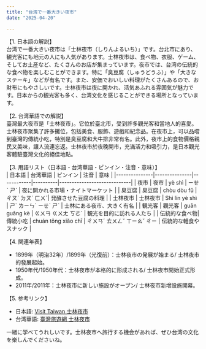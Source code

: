 ```yaml
---
title: "台湾で一番大きい夜市"
date: "2025-04-20"

---
```


【1. 日本語の解説】  
台湾で一番大きい夜市は「士林夜市（しりんよるいち）」です。台北市にあり、観光客にも地元の人にも人気があります。士林夜市は、食べ物、衣服、ゲーム、そしてお土産など、たくさんのお店が集まっています。夜市では、台湾の伝統的な食べ物を楽しむことができます。特に「臭豆腐（しゅうどうふ）」や「大きなステーキ」などが有名です。また、安価でおいしい料理がたくさんあるので、お財布にもやさしいです。士林夜市は夜に開かれ、活気あふれる雰囲気が魅力です。日本からの観光客も多く、台湾文化を感じることができる場所となっています。

【2. 台湾華語での解説】  
臺灣最大夜市是「士林夜市」。它位於臺北市，受到許多觀光客和當地人的喜愛。士林夜市聚集了許多攤位，包括美食、服飾、遊戲和紀念品。在夜市上，可以品嚐到臺灣的傳統小吃，特別是臭豆腐和大牛排非常有名。此外，夜市上的食物價格親民又美味，讓人流連忘返。士林夜市於夜晚開市，充滿活力和吸引力，是日本觀光客體驗臺灣文化的絕佳地點。

【3. 用語リスト（日本語・台湾華語・ピンイン・注音・意味）】  
| 日本語        | 台湾華語       | ピンイン     | 注音       | 意味                          |
|---------------|---------------|------------|----------|-----------------------------|
| 夜市          | 夜市          | yè shì     | ㄧㄝˋ ㄕˋ | 夜に開かれる市場・ナイトマーケット   |
| 臭豆腐        | 臭豆腐        | chòu dòu fǔ | ㄔㄡˋ ㄉㄡˋ ㄈㄨˇ| 発酵させた豆腐の料理              |
| 士林夜市      | 士林夜市      | Shì lín yè shì | ㄕˋ ㄌㄧㄣˊ ㄧㄝˋ ㄕˋ | 士林にある夜市、大きく有名         |
| 観光客        | 觀光客        | guān guāng kè | ㄍㄨㄢ ㄍㄨㄤ ㄎㄜˋ | 観光を目的に訪れる人たち         |
| 伝統的な食べ物| 傳統小吃      | chuán tǒng xiǎo chī | ㄔㄨㄢˊ ㄊㄨㄥˇ ㄒㄧㄠˇ ㄔㄧ | 伝統的な軽食やスナック        |

【4. 関連年表】  
- 1899年（明治32年）/1899年（光復前）：士林夜市の発展が始まる/ 士林夜市的發展起始。
- 1950年代/1950年代：士林夜市が本格的に形成される/ 士林夜市開始正式形成。
- 2011年/2011年：士林夜市に新しい施設がオープン/ 士林夜市新增設施開幕。

【5. 参考リンク】  
- 日本語: [Visit Taiwan 士林夜市](https://jp.taiwan.net.tw/m1.aspx?sNo=0001017&lid=050089)
- 台湾華語: [臺灣旅遊網 士林夜市](https://www.taiwan.net.tw/m1.aspx?sNo=0001090&lid=050079)  

一緒に学べてうれしいです。士林夜市へ旅行する機会があれば、ぜひ台湾の文化を楽しんでくださいね。
